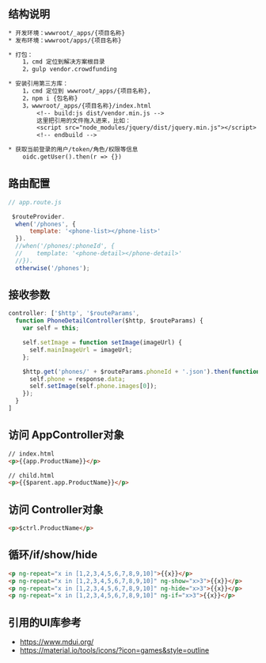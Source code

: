 ﻿结构说明
--
```txt
* 开发环境：wwwroot/_apps/{项目名称}
* 发布环境：wwwroot/apps/{项目名称}

* 打包：
    1，cmd 定位到解决方案根目录 
    2，gulp vendor.crowdfunding

* 安装引用第三方库：
    1，cmd 定位到 wwwroot/_apps/{项目名称}, 
    2，npm i {包名称}
    3，wwwroot/_apps/{项目名称}/index.html 
        <!-- build:js dist/vendor.min.js --> 
        这里把引用的文件拖入进来，比如：
        <script src="node_modules/jquery/dist/jquery.min.js"></script>
        <!-- endbuild -->

* 获取当前登录的用户/token/角色/权限等信息
    oidc.getUser().then(r => {})
```

路由配置
--
```javascript
// app.route.js

 $routeProvider.
  when('/phones', {
      template: '<phone-list></phone-list>'
  }).
  //when('/phones/:phoneId', {
  //    template: '<phone-detail></phone-detail>'
  //}).
  otherwise('/phones');
```

接收参数
---
```javascript
controller: ['$http', '$routeParams',
  function PhoneDetailController($http, $routeParams) {
    var self = this;

    self.setImage = function setImage(imageUrl) {
      self.mainImageUrl = imageUrl;
    };

    $http.get('phones/' + $routeParams.phoneId + '.json').then(function(response) {
      self.phone = response.data;
      self.setImage(self.phone.images[0]);
    });
  }
]
```

访问 AppController对象
---

```html
// index.html
<p>{{app.ProductName}}</p>

// child.html
<p>{{$parent.app.ProductName}}</p>
```


访问 Controller对象
---
```html
<p>$ctrl.ProductName</p>
```

循环/if/show/hide
---
```html
<p ng-repeat="x in [1,2,3,4,5,6,7,8,9,10]">{{x}}</p>
<p ng-repeat="x in [1,2,3,4,5,6,7,8,9,10]" ng-show="x>3">{{x}}</p>
<p ng-repeat="x in [1,2,3,4,5,6,7,8,9,10]" ng-hide="x>3">{{x}}</p>
<p ng-repeat="x in [1,2,3,4,5,6,7,8,9,10]" ng-if="x>3">{{x}}</p>
```


引用的UI库参考
--
* https://www.mdui.org/
* https://material.io/tools/icons/?icon=games&style=outline